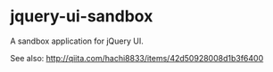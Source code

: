 # jquery-ui-sandbox

A sandbox application for jQuery UI.

See also: http://qiita.com/hachi8833/items/42d50928008d1b3f6400

